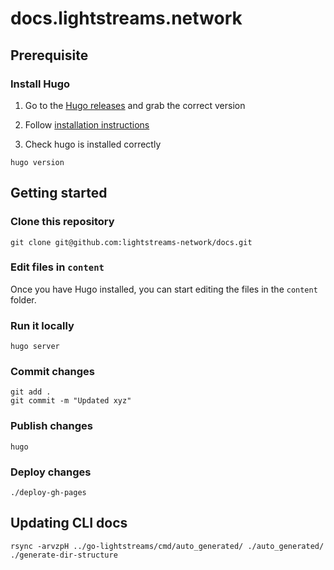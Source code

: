 # docs.lightstreams.network

## Prerequisite

### Install Hugo

1. Go to the [Hugo releases](https://github.com/gohugoio/hugo/releases) and grab the
correct version

2. Follow [installation instructions](https://gohugo.io/getting-started/installing)

3. Check hugo is installed correctly

```
hugo version
```

## Getting started

### Clone this repository
```
git clone git@github.com:lightstreams-network/docs.git
```

### Edit files in `content`
Once you have Hugo installed, you can start editing the files in the `content`
folder.

### Run it locally

```
hugo server
```

### Commit changes

```
git add .
git commit -m "Updated xyz"
```

### Publish changes

```
hugo
```

### Deploy changes

```
./deploy-gh-pages
```

## Updating CLI docs

```
rsync -arvzpH ../go-lightstreams/cmd/auto_generated/ ./auto_generated/
./generate-dir-structure
```
